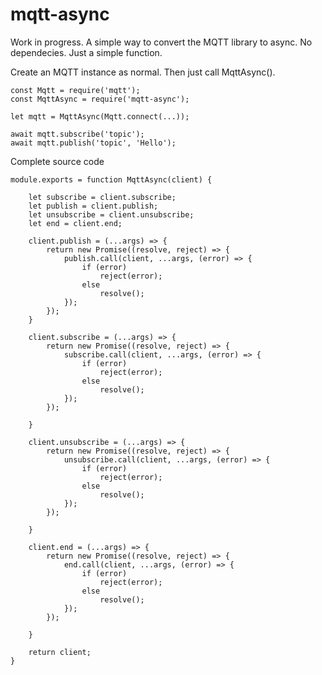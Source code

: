 # mqtt-async
Work in progress. A simple way to convert the MQTT library to async. No dependecies. Just a simple function.

Create an MQTT instance as normal. Then just call MqttAsync().

```
const Mqtt = require('mqtt');
const MqttAsync = require('mqtt-async');

let mqtt = MqttAsync(Mqtt.connect(...));

await mqtt.subscribe('topic');
await mqtt.publish('topic', 'Hello');

```

Complete source code

```
module.exports = function MqttAsync(client) {
    
    let subscribe = client.subscribe;
    let publish = client.publish;
    let unsubscribe = client.unsubscribe;
    let end = client.end;

	client.publish = (...args) => {
		return new Promise((resolve, reject) => {
			publish.call(client, ...args, (error) => {
				if (error)
					reject(error);
				else 
					resolve();
			});	
		});
	}  

    client.subscribe = (...args) => {
		return new Promise((resolve, reject) => {
			subscribe.call(client, ...args, (error) => {
				if (error)
					reject(error);
				else 
					resolve();
			});
		});

	}

    client.unsubscribe = (...args) => {
		return new Promise((resolve, reject) => {
			unsubscribe.call(client, ...args, (error) => {
				if (error)
					reject(error);
				else 
					resolve();
			});
		});

	}

    client.end = (...args) => {
		return new Promise((resolve, reject) => {
			end.call(client, ...args, (error) => {
				if (error)
					reject(error);
				else 
					resolve();
			});
		});

	}

    return client;
}

```
